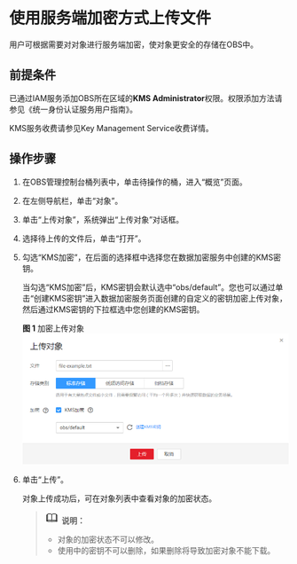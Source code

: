 # 使用服务端加密方式上传文件<a name="zh-cn_topic_0045829104"></a>

用户可根据需要对对象进行服务端加密，使对象更安全的存储在OBS中。

## 前提条件<a name="s0d643ba8bc99487da02b86a7664d2605"></a>

已通过IAM服务添加OBS所在区域的**KMS Administrator**权限。权限添加方法请参见《统一身份认证服务用户指南》。

KMS服务收费请参见Key Management Service收费详情。

## 操作步骤<a name="section16043441174915"></a>

1.  在OBS管理控制台桶列表中，单击待操作的桶，进入“概览”页面。
2.  在左侧导航栏，单击“对象”。
3.  单击“上传对象”，系统弹出“上传对象”对话框。
4.  选择待上传的文件后，单击“打开”。
5.  勾选“KMS加密”，在后面的选择框中选择您在数据加密服务中创建的KMS密钥。

    当勾选“KMS加密”后，KMS密钥会默认选中“obs/default”。您也可以通过单击“创建KMS密钥”进入数据加密服务页面创建的自定义的密钥加密上传对象，然后通过KMS密钥的下拉框选中您创建的KMS密钥。

    **图 1**  加密上传对象<a name="fig14151753141216"></a>  
    ![](figures/加密上传对象.png "加密上传对象")

6.  单击“上传”。

    对象上传成功后，可在对象列表中查看对象的加密状态。

    >![](public_sys-resources/icon-note.gif) **说明：**   
    >-   对象的加密状态不可以修改。  
    >-   使用中的密钥不可以删除，如果删除将导致加密对象不能下载。  


